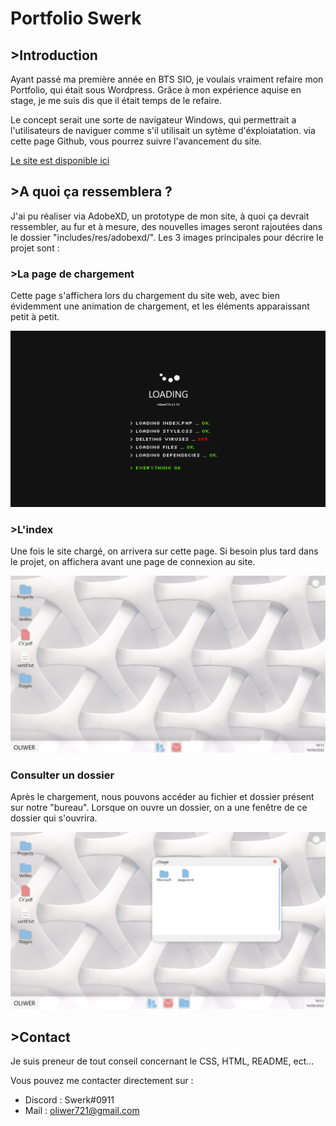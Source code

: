 # Portfolio Swerk

## __>Introduction__

Ayant passé ma première année en BTS SIO, je voulais vraiment refaire mon Portfolio, qui était sous Wordpress. Grâce à mon expérience aquise en stage, je me suis dis que il était temps de le refaire.

Le concept serait une sorte de navigateur Windows, qui permettrait a l'utilisateurs de naviguer comme s'il utilisait un sytème d'éxploiatation. via cette page Github, vous pourrez suivre l'avancement du site.

[Le site est disponible ici](https://oliwerportfolio.alwaysdata.net/)

## __>A quoi ça ressemblera ?__

J'ai pu réaliser via AdobeXD, un prototype de mon site, à quoi ça devrait ressembler, au fur et à mesure, des nouvelles images seront rajoutées dans le dossier "includes/res/adobexd/". Les 3 images principales pour décrire le projet sont : 

### __>La page de chargement__ 

Cette page s'affichera lors du chargement du site web, avec bien évidemment une animation de chargement, et les éléments apparaissant petit à petit.

![picture](includes/res/adobexd/loading.png)

### __>L'index__

Une fois le site chargé, on arrivera sur cette page. Si besoin plus tard dans le projet, on affichera avant une page de connexion au site.

![picture](includes/res/adobexd/index.png)

### Consulter un dossier

Après le chargement, nous pouvons accéder au fichier et dossier présent sur notre "bureau". Lorsque on ouvre un dossier, on a une fenêtre de ce dossier qui s'ouvrira.

![picture](includes/res/adobexd/index-window.png)

## __>Contact__

Je suis preneur de tout conseil concernant le CSS, HTML, README, ect... 

Vous pouvez me contacter directement sur : 
 - Discord : Swerk#0911
 - Mail : oliwer721@gmail.com

